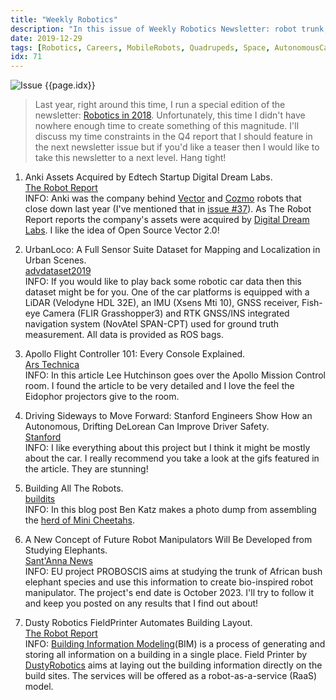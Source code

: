 ```yaml
---
title: "Weekly Robotics"
description: "In this issue of Weekly Robotics Newsletter: robot trunk, autonomous drifting car and a robotic car dataset, Apollo Flight Controller and more!"
date: 2019-12-29
tags: [Robotics, Careers, MobileRobots, Quadrupeds, Space, AutonomousCars]
idx: 71
---
```

![Issue {{page.idx}}](/img/headers/{{page.idx}}.jpg "Issue {{page.idx}}")

> Last year, right around this time, I run a special edition of the newsletter: [Robotics in 2018](https://weeklyrobotics.com/weekly-robotics-2018). Unfortunately, this time I didn't have nowhere enough time to create something of this magnitude. I'll discuss my time constraints in the Q4 report that I should feature in the next newsletter issue but if you'd like a teaser then I would like to take this newsletter to a next level. Hang tight!

1) Anki Assets Acquired by Edtech Startup Digital Dream Labs.
<br>[The Robot Report](https://www.therobotreport.com/anki-assets-acquired-by-digital-dream-labs/)<br>
INFO: Anki was the company behind [Vector](https://anki.com/en-us/vector.html) and [Cozmo](https://anki.com/en-us/cozmo.html) robots that close down last year (I've mentioned that in [issue #37](https://weeklyrobotics.com/weekly-robotics-37)). As The Robot Report reports the company's assets were acquired by [Digital Dream Labs](https://www.digitaldreamlabs.com/). I like the idea of Open Source Vector 2.0!

2) UrbanLoco: A Full Sensor Suite Dataset for Mapping and Localization in Urban Scenes.
<br>[advdataset2019](https://advdataset2019.wixsite.com/advlocalization)<br>
INFO: If you would like to play back some robotic car data then this dataset might be for you. One of the car platforms is equipped with a LiDAR (Velodyne HDL 32E), an IMU (Xsens Mti 10), GNSS receiver, Fish-eye Camera (FLIR Grasshopper3) and RTK GNSS/INS integrated navigation system (NovAtel SPAN-CPT) used for ground truth measurement. All data is provided as ROS bags.

3) Apollo Flight Controller 101: Every Console Explained.
<br>[Ars Technica](https://arstechnica.com/science/2019/12/apollo-flight-controller-101-every-console-explained/)<br>
INFO: In this article Lee Hutchinson goes over the Apollo Mission Control room. I found the article to be very detailed and I love the feel the Eidophor projectors give to the room.

4) Driving Sideways to Move Forward: Stanford Engineers Show How an Autonomous, Drifting DeLorean Can Improve Driver Safety.
<br>[Stanford](https://news.stanford.edu/2019/12/20/autonomous-delorean-drives-sideways-move-forward/)<br>
INFO: I like everything about this project but I think it might be mostly about the car. I really recommend you take a look at the gifs featured in the article. They are stunning!

5) Building All The Robots.
<br>[buildits](https://build-its-inprogress.blogspot.com/2019/11/building-all-robots.html)<br>
INFO: In this blog post Ben Katz makes a photo dump from assembling the [herd of Mini Cheetahs](https://youtu.be/G6fMV1UPzkg).

6) A New Concept of Future Robot Manipulators Will Be Developed from Studying Elephants.
<br>[Sant'Anna News](https://www.santannapisa.it/en/news/new-concept-future-robot-manipulators-will-be-developed-studying-elephants-start-proboscis)<br>
INFO: EU project PROBOSCIS aims at studying the trunk of African bush elephant species and use this information to create bio-inspired robot manipulator. The project's end date is October 2023. I'll try to follow it and keep you posted on any results that I find out about!

7) Dusty Robotics FieldPrinter Automates Building Layout.
<br>[The Robot Report](https://www.therobotreport.com/dusty-robotics-fieldprinter-automates-building-layout/)<br>
INFO: [Building Information Modeling](https://www.dustyrobotics.com/)(BIM) is a process of generating and storing all information on a building in a single place. Field Printer by [DustyRobotics](https://www.dustyrobotics.com/) aims at laying out the building information directly on the build sites. The services will be offered as a robot-as-a-service (RaaS) model.
